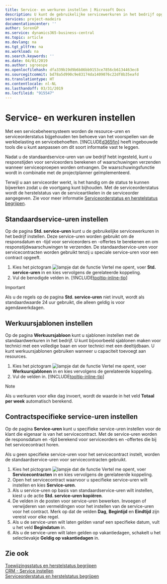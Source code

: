 ```yaml
---
title: Service- en werkuren instellen | Microsoft Docs
description: U kunt de gebruikelijke servicewerkuren in het bedrijf opgeven. Deze service-uren worden gebruikt om de responsdatum en -tijd voor serviceorders en -offertes te berekenen, en om responstijdwaarschuwingen te verzenden.
services: project-madeira
documentationcenter: ''
author: SorenGP
ms.service: dynamics365-business-central
ms.topic: article
ms.devlang: na
ms.tgt_pltfrm: na
ms.workload: na
ms.search.keywords: ''
ms.date: 04/01/2019
ms.author: sgroespe
ms.openlocfilehash: dfa339b19d9b6b86bb9153ce7856cb6134463ec8
ms.sourcegitcommit: bd78a5d990c9e83174da1409076c22df8b35eafd
ms.translationtype: HT
ms.contentlocale: nl-NL
ms.lasthandoff: 03/31/2019
ms.locfileid: "915547"
---
```

# <a name="set-up-work-hours-and-service-hours"></a>Service- en werkuren instellen
Met een servicebeheersysteem worden de resource-uren en serviceorderstatus bijgehouden ten behoeve van het voorspellen van de werkbelasting en servicebehoeften. [!INCLUDE[d365fin](includes/d365fin_md.md)] heeft ingebouwde tools die u kunt aanpassen om dit soort informatie vast te leggen.  
  
Nadat u de standaardservice-uren van uw bedrijf hebt ingesteld, kunt u responstijden voor serviceorders berekenen of waarschuwingen verzenden wanneer serviceoproepen worden ontvangen. De waarschuwingsfunctie wordt in combinatie met de projectplanner geïmplementeerd.   
  
Terwijl u aan serviceorder werkt, is het handig om de status te kunnen bijwerken zodat u de voortgang kunt bijhouden. Met de serviceorderstatus wordt de herstelstatus van de serviceartikelen in de serviceorder aangegeven. Zie voor meer informatie [Serviceorderstatus en herstelstatus begrijpen](service-order-repair-status.md). 

## <a name="to-set-up-default-service-hours"></a>Standaardservice-uren instellen  
Op de pagina **Std. service-uren** kunt u de gebruikelijke servicewerkuren in het bedrijf instellen. Deze service-uren worden gebruikt om de responsdatum en -tijd voor serviceorders en -offertes te berekenen en om responstijdwaarschuwingen te verzenden. De standaardservice-uren voor servicecontracten worden gebruikt tenzij u speciale service-uren voor een contract opgeeft.  
  
1. Kies het pictogram ![lampje dat de functie Vertel me opent](media/ui-search/search_small.png "Vertel me wat u wilt doen"), voer **Std. service-uren** in en kies vervolgens de gerelateerde koppeling.  
2. Vul de benodigde velden in. [!INCLUDE[tooltip-inline-tip](includes/tooltip-inline-tip_md.md)]  
  
> [!IMPORTANT]  
>  Als u de regels op de pagina **Std. service-uren** niet invult, wordt als standaardwaarde 24 uur gebruikt, die alleen geldig is voor agendawerkdagen.  
  
## <a name="to-set-up-work-hour-templates"></a>Werkuursjablonen instellen
Op de pagina **Werkuursjabloon** kunt u sjablonen instellen met de standaardwerkuren in het bedrijf. U kunt bijvoorbeeld sjablonen maken voor technici met een volledige baan en voor technici met een deeltijdbaan. U kunt werkuursjablonen gebruiken wanneer u capaciteit toevoegt aan resources.  
  
1. Kies het pictogram ![lampje dat de functie Vertel me opent](media/ui-search/search_small.png "Vertel me wat u wilt doen"), voer **Werkuursjablonen** in en kies vervolgens de gerelateerde koppeling.  
2. Vul de velden in. [!INCLUDE[tooltip-inline-tip](includes/tooltip-inline-tip_md.md)]  
  
> [!Note]
> Als u werkuren voor elke dag invoert, wordt de waarde in het veld **Totaal per week** automatisch berekend.  

## <a name="to-set-up-contract-specific-service-hours"></a>Contractspecifieke service-uren instellen  
Op de pagina **Service-uren** kunt u specifieke service-uren instellen voor de klant die eigenaar is van het servicecontract. Met de service-uren worden de responsdatum en -tijd berekend voor serviceorders en -offertes die bij het servicecontract horen.  
  
Als u geen specifieke service-uren voor het servicecontract instelt, worden de standaardservice-uren voor servicecontracten gebruikt.  
  
1. Kies het pictogram ![lampje dat de functie Vertel me opent](media/ui-search/search_small.png "Vertel me wat u wilt doen"), voer **Servicecontracten** in en kies vervolgens de gerelateerde koppeling.  
2. Open het servicecontract waarvoor u specifieke service-uren wilt instellen en kies **Service-uren**.  
4. Als u service-uren op basis van standaardservice-uren wilt instellen, kiest u de actie **Std. service-uren kopiëren**.  
5. De velden in de posten voor service-uren bewerken. Invoegen of verwijderen van vermeldingen voor het instellen van de service-uren voor het contract. Merk op dat de velden **Dag**, **Begintijd** en **Eindtijd** zijn vereist voor elke regel.  
6. Als u de service-uren wilt laten gelden vanaf een specifieke datum, vult u het veld **Begindatum** in.  
7. Als u de service-uren wilt laten gelden op vakantiedagen, schakelt u het selectievakje **Geldig op vakantiedagen** in.  

## <a name="see-also"></a>Zie ook  
[Toewijzingsstatus en herstelstatus begrijpen](service-allocation-status-and-repair-status.md)  
[CRM - Service instellen](service-setup-service.md)  
[Serviceorderstatus en herstelstatus begrijpen](service-order-repair-status.md)  
